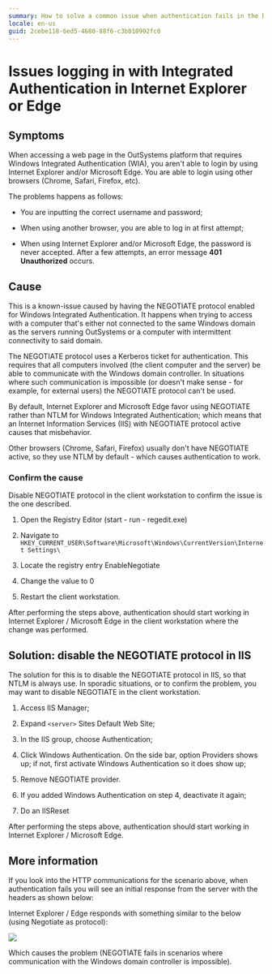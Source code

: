 ```yaml
---
summary: How to solve a common issue when authentication fails in the browsers Internet Explorer or Edge but it works on Chrome. This happens only when Windows Integrated Authentication is enabled.
locale: en-us
guid: 2cebe118-6ed5-4680-88f6-c3b010992fc0
---
```


# Issues logging in with Integrated Authentication in Internet Explorer or Edge

## Symptoms

When accessing a web page in the OutSystems platform that requires Windows Integrated Authentication (WIA), you aren't able to login by using Internet Explorer and/or Microsoft Edge. You are able to login using other browsers (Chrome, Safari, Firefox, etc).

The problems happens as follows:

* You are inputting the correct username and password;

* When using another browser, you are able to log in at first attempt;

* When using Internet Explorer and/or Microsoft Edge, the password is never accepted. After a few attempts, an error message **401 Unauthorized** occurs.

## Cause

This is a known-issue caused by having the NEGOTIATE protocol enabled for Windows Integrated Authentication. It happens when trying to access with a computer that's either not connected to the same Windows domain as the servers running OutSystems or a computer with intermittent connectivity to said domain.

The NEGOTIATE protocol uses a Kerberos ticket for authentication. This requires that all computers involved (the client computer and the server) be able to communicate with the Windows domain controller. In situations where such communication is impossible (or doesn't make sense - for example, for external users) the NEGOTIATE protocol can't be used.

By default, Internet Explorer and Microsoft Edge favor using NEGOTIATE rather than NTLM for Windows Integrated Authentication; which means that an Internet Information Services (IIS) with NEGOTIATE protocol active causes that misbehavior.

Other browsers (Chrome, Safari, Firefox) usually don't have NEGOTIATE active, so they use NTLM by default - which causes authentication to work. 

### Confirm the cause

Disable NEGOTIATE protocol in the client workstation to confirm the issue is the one described.

1. Open the Registry Editor (start - run - regedit.exe)

2. Navigate to `HKEY_CURRENT_USER\Software\Microsoft\Windows\CurrentVersion\Internet Settings\`

3. Locate the registry entry EnableNegotiate

4. Change the value to 0

5. Restart the client workstation.

After performing the steps above, authentication should start working in Internet Explorer / Microsoft Edge in the client workstation where the change was performed.


## Solution: disable the NEGOTIATE protocol in IIS

The solution for this is to disable the NEGOTIATE protocol in IIS, so that NTLM is always use. In sporadic situations, or to confirm the problem, you may want to disable NEGOTIATE in the client workstation.

1. Access IIS Manager;

2. Expand `<server>` Sites Default Web Site;

3. In the IIS group, choose Authentication;

4. Click Windows Authentication. On the side bar, option Providers shows up; if not, first activate Windows Authentication so it does show up;

5. Remove NEGOTIATE provider.

6. If you added Windows Authentication on step 4, deactivate it again;

7. Do an IISReset

After performing the steps above, authentication should start working in Internet Explorer / Microsoft Edge.


## More information

If you look into the HTTP communications for the scenario above, when authentication fails you will see an initial response from the server with the headers as shown below:

Internet Explorer / Edge responds with something similar to the below (using Negotiate as protocol):

![](images/problems-logging-integrated-authentication_0.png)

Which causes the problem (NEGOTIATE fails in scenarios where communication with the Windows domain controller is impossible).
